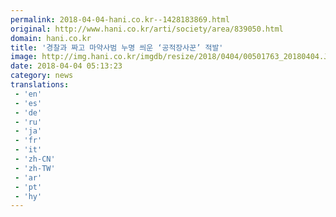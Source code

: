 ```yaml
---
permalink: 2018-04-04-hani.co.kr--1428183869.html
original: http://www.hani.co.kr/arti/society/area/839050.html
domain: hani.co.kr
title: '경찰과 짜고 마약사범 누명 씌운 ‘공적장사꾼’ 적발'
image: http://img.hani.co.kr/imgdb/resize/2018/0404/00501763_20180404.JPG
date: 2018-04-04 05:13:23
category: news
translations: 
 - 'en'
 - 'es'
 - 'de'
 - 'ru'
 - 'ja'
 - 'fr'
 - 'it'
 - 'zh-CN'
 - 'zh-TW'
 - 'ar'
 - 'pt'
 - 'hy'
---
```


